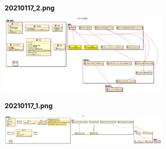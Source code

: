 
## 20210117_2.png ##
![20210117_2.png](20210117_2.png)
## 20210117_1.png ##
![20210117_1.png](20210117_1.png)
